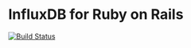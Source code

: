 InfluxDB for Ruby on Rails
========
[![Build Status](https://secure.travis-ci.org/influxdb/influxdb-ruby.png)](http://travis-ci.org/influxdb/influxdb-ruby)
